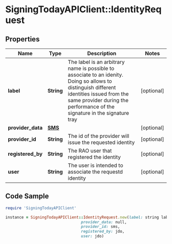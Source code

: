 # SigningTodayAPIClient::IdentityRequest

## Properties

Name | Type | Description | Notes
------------ | ------------- | ------------- | -------------
**label** | **String** | The label is an arbitrary name is possible to associate to an idenity. Doing so allows to distinguish different identities issued from the same provider during the performance of the signature in the signature tray | [optional] 
**provider_data** | [**SMS**](SMS.md) |  | [optional] 
**provider_id** | **String** | The id of the provider will issue the requested identity | [optional] 
**registered_by** | **String** | The RAO user that registered the identity | [optional] 
**user** | **String** | The user is intended to associate the requestd identity | [optional] 

## Code Sample

```ruby
require 'SigningTodayAPIClient'

instance = SigningTodayAPIClient::IdentityRequest.new(label: string label,
                                 provider_data: null,
                                 provider_id: sms,
                                 registered_by: jdo,
                                 user: jdo)
```


